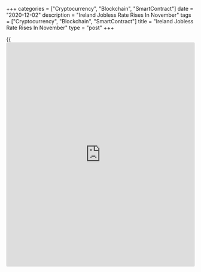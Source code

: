 +++
categories = ["Cryptocurrency", "Blockchain", "SmartContract"]
date = "2020-12-02"
description = "Ireland Jobless Rate Rises In November"
tags = ["Cryptocurrency", "Blockchain", "SmartContract"]
title = "Ireland Jobless Rate Rises In November"
type = "post"
+++

{{<iframe id="large-banner" src="https://www.bounty.group/#slide=9.0" width="100%" height="600" scrolling="no" style="border: 0px solid rgb(216, 221, 230); border-radius: 3px;">}}

Ireland's jobless rate rises in November, figures from the Central
Statistics Office showed on Wednesday.

The seasonally adjusted jobless rate rose to 7.5 percent in November
from 7.2 percent in October. In the same month last year, the
unemployment rate was 4.7 percent.

The Covid-19 crisis has continued to have a significant impact on the
labor market in November, the agency said.

The seasonally adjusted number of unemployed rose to 186,900 persons in
November from 180,000 in the preceding month.

The youth unemployment rate, which applies to the 15-24 age group,
increased to 20.2 percent in November from 19.2 percent in the prior
month.

Separate data from the statistical office showed that the construction
output declined 10.0 percent yearly in the third quarter, following a
33.9 percent fall in the second quarter.

On a quarterly basis, construction output grew 44.9 percent in the third
quarter, after a 40.8 percent drop in the prior quarter.

For comments and feedback [contact](https://www.playgroundfx.com/contact/): editorial@rtt[news](https://www.letsplayfx.com/blog/forex-news-website/).com

[Economic News][1]

 **What parts of the world are seeing the best (and worst) economic
performances lately? Click[here][2] to check out our [Econ Scorecard][2]
and find out! See up-to-the-moment [ranking](https://www.playgroundfx.com/blog/crypto-exchange-ranking/)s for the best and worst
performers in [GDP][3], [unemployment rate][4], [inflation][5] and much
more.**

   1. www.rtt[news](https://www.letsplayfx.com/blog/forex-news-website/).com/Content/EconomicNews.aspx
   2. www.rtt[news](https://www.letsplayfx.com/blog/forex-news-website/).com/economic-scorecard/world-rank/unemployment-rate/highest-performance.aspx
   3. www.rtt[news](https://www.letsplayfx.com/blog/forex-news-website/).com/economic-scorecard/world-rank/GDP/highest-performance.aspx
   4. www.rtt[news](https://www.letsplayfx.com/blog/forex-news-website/).com/economic-scorecard/world-rank/unemployment-rate/lowest-performance.aspx
   5. www.rtt[news](https://www.letsplayfx.com/blog/forex-news-website/).com/economic-scorecard/world-rank/CPI/highest-performance.aspx